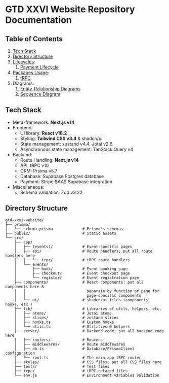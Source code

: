 # GTD XXVI Website Repository Documentation

## Table of Contents

1. [Tech Stack](#tech-stack)
2. [Directory Structure](#directory-structure)
3. [Lifecycles](./lifecycles.md):
   1. [Payment Lifecycle](./lifecycles.md#payment-lifecycle)
4. [Packages Usage](./packages-usage.md):
   1. [tRPC](./packages-usage.md#trpc)
5. Diagrams:
   1. [Entity-Relationship Diagrams](./er-diagrams.md)
   2. [Sequence Diagram](./sequence-diagrams.md)

## Tech Stack

- Meta-framework: **Next.js v14**
- Frontend:
  - UI library: **React v18.2**
  - Styling: **Tailwind CSS v3.4** & shadcn/ui
  - State management: zustand v4.4, Jotai v2.6
  - Asynchronous state management: TanStack Query v4
- Backend:
  - Route Handling: **Next.js v14**
  - API: tRPC v10
  - ORM: Prsima v5.7
  - Database: Supabase Postgres database
  - Payment: Stripe SAAS Supabase integration
- Miscellaneous:
  - Schema validation: Zod v3.22

## Directory Structure

```
gtd-xxvi-website/
├── prisma/
│   └── schema.prisma             # Prisma's schemas
├── public/                       # Static assets
└── src/
    ├── app/
    │   ├── (events)/             # Event-specific pages
    │   ├── api/                  # Route handlers; put all route handlers here
    │   │   └── trpc/             # tRPC route handlers
    │   └── events/
    │       ├── book/             # Event booking page
    │       ├── checkout/         # Event checkout page
    │       └── register/         # Event registration page
    ├── components/               # React components: put all components here &
    │   │                           separate by function or page for
    │   │                           page-specific components
    │   └── ui/                   # shadcn/ui files (components, hooks, etc.)
    ├── lib/                      # Libraries of utils, helpers, etc.
    │   ├── atoms/                # Jotai atoms
    │   ├── slices/               # zustand slices
    │   ├── hooks.ts              # Custom hooks
    │   └── utils.ts              # Utilities & helpers
    ├── server/                   # Backend code; put all backend code here
    │   ├── routers/              # Routers
    │   ├── middlewares/          # Route middlewares
    │   ├── db.ts                 # Database/PrismaClient configuration
    │   └── root.ts               # The main app tRPC router
    ├── styles/                   # CSS files; put all CSS files here
    ├── tests/                    # Test files
    ├── trpc/                     # tRPC-related files
    └── env.js                    # Environment variables validation
```
